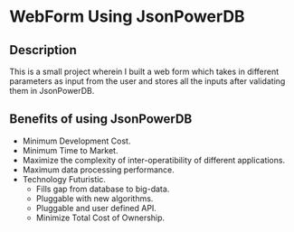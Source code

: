 # WebForm Using JsonPowerDB
## Description
This is a small project wherein I built a web form which takes in different parameters as input from the user and stores all the inputs after validating them in JsonPowerDB.

## Benefits of using JsonPowerDB
* Minimum Development Cost.
* Minimum Time to Market.
* Maximize the complexity of inter-operatibility of different applications.
* Maximum data processing performance.
* Technology Futuristic.
  * Fills gap from database to big-data.
  * Pluggable with new algorithms.
  * Pluggable and user defined API.
  * Minimize Total Cost of Ownership.

